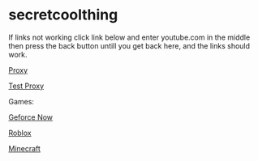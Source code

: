 # secretcoolthing

If links not working click link below and enter youtube.com in the middle then press the back button untill you get back here, and the links should work.

[Proxy](https://ultraviolet-node-7.thebm.repl.co)

[Test Proxy](spotsstuff.ml)

Games:

[Geforce Now](https://ultraviolet-node-7.thebm.repl.co/service/hvtrs8%2F-pna%7B.eedopcgnmw%2Ccmm-mcln%2F)

[Roblox](https://ultraviolet-node-7.thebm.repl.co/service/hvtrs8%2F-nmw%2Cge%2Fcprs-rmbnoz-aoppmrctkol%2F7369-rmbnoz.jtol)

[Minecraft](https://ultraviolet-node-7.thebm.repl.co/service/hvtrs8%2F-nmw%2Cge%2Fcprs-mmjcne%2F0514-mkngcpadt%2Ftpicl%2Chvmn)


